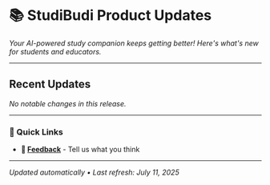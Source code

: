 # 📚 StudiBudi Product Updates

*Your AI-powered study companion keeps getting better! Here's what's new for students and educators.*

---

## Recent Updates

*No notable changes in this release.*

---

### 🔗 Quick Links
- **📧 [Feedback](mailto:feedback@studibudi.com)** - Tell us what you think

---

*Updated automatically • Last refresh: July 11, 2025*